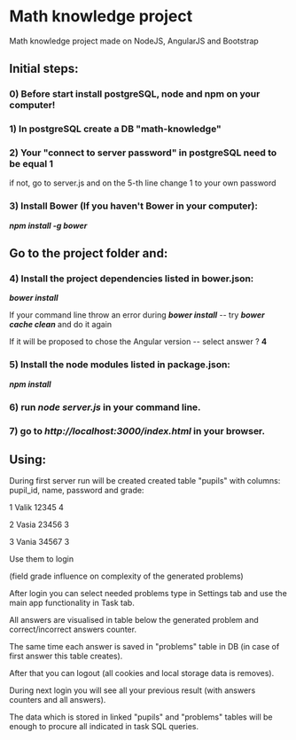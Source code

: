 # Math knowledge project
Math knowledge project made on NodeJS, AngularJS and Bootstrap


## Initial steps:


### 0) Before start install postgreSQL, node and npm on your computer!

### 1) In postgreSQL create a DB "math-knowledge"

### 2) Your "connect to server password" in postgreSQL need to be equal 1
if not, go to server.js and on the 5-th line change 1 to your own password

### 3) Install Bower (If you haven't Bower in your computer):

*__npm install -g bower__*

## Go to the project folder and:

### 4) Install the project dependencies listed in bower.json:

*__bower install__*

If your command line throw an error during *__bower install__* -- try *__bower cache clean__* and do it again

If it will be proposed to chose the Angular version -- select answer ? __4__

### 5) Install the node modules listed in package.json:

*__npm install__*

### 6) run *__node server.js__* in your command line.

### 7) go to *__http://localhost:3000/index.html__* in your browser.


## Using:

During first server run will be created created table "pupils" with columns: pupil_id, name, password and grade:

1 Valik 12345 4

2 Vasia 23456 3

3 Vania 34567 3

Use them to login

(field grade influence on complexity of the generated problems)

After login you can select needed problems type in Settings tab and use the main app functionality in Task tab.

All answers are visualised in table below the generated problem and correct/incorrect answers counter.

The same time each answer is saved in "problems" table in DB (in case of first answer this table creates).

After that you can logout (all cookies and local storage data is removes).

During next login you will see all your previous result (with answers counters and all answers).

The data which is stored in linked "pupils" and "problems" tables will be enough to procure all indicated in task SQL queries.